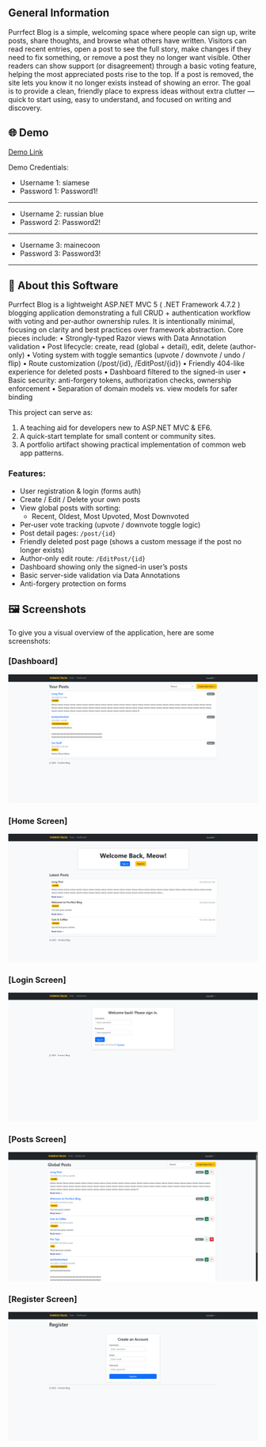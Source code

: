 ## General Information

Purrfect Blog is a simple, welcoming space where people can sign up, write posts, share thoughts, and browse what others have written. Visitors can read recent entries, open a post to see the full story, make changes if they need to fix something, or remove a post they no longer want visible. Other readers can show support (or disagreement) through a basic voting feature, helping the most appreciated posts rise to the top. If a post is removed, the site lets you know it no longer exists instead of showing an error. The goal is to provide a clean, friendly place to express ideas without extra clutter — quick to start using, easy to understand, and focused on writing and discovery.

## 🌐 Demo

[Demo Link](http://replace-with-your-link.com)

Demo Credentials:
- Username 1: siamese
- Password 1: Password1!
----------------------------------------
- Username 2: russian blue
- Password 2: Password2!
----------------------------------------
- Username 3: mainecoon
- Password 3: Password3!
----------------------------------------

## 📖 About this Software

Purrfect Blog is a lightweight ASP.NET MVC 5 ( .NET Framework 4.7.2 ) blogging application demonstrating a full CRUD + authentication workflow with voting and per‑author ownership rules. It is intentionally minimal, focusing on clarity and best practices over framework abstraction. Core pieces include:
•	Strongly-typed Razor views with Data Annotation validation
•	Post lifecycle: create, read (global + detail), edit, delete (author-only)
•	Voting system with toggle semantics (upvote / downvote / undo / flip)
•	Route customization (/post/{id}, /EditPost/{id})
•	Friendly 404-like experience for deleted posts
•	Dashboard filtered to the signed-in user
•	Basic security: anti-forgery tokens, authorization checks, ownership enforcement
•	Separation of domain models vs. view models for safer binding

This project can serve as:
  1.	A teaching aid for developers new to ASP.NET MVC & EF6.
  2.	A quick-start template for small content or community sites.
  3.	A portfolio artifact showing practical implementation of common web app patterns.

### Features:

- User registration & login (forms auth)
- Create / Edit / Delete your own posts
- View global posts with sorting:
  - Recent, Oldest, Most Upvoted, Most Downvoted
- Per‑user vote tracking (upvote / downvote toggle logic)
- Post detail pages: `/post/{id}`
- Friendly deleted post page (shows a custom message if the post no longer exists)
- Author-only edit route: `/EditPost/{id}`
- Dashboard showing only the signed-in user’s posts
- Basic server-side validation via Data Annotations
- Anti-forgery protection on forms

## 🖼️ Screenshots

To give you a visual overview of the application, here are some screenshots:

### [Dashboard]
![Personal dashboard showing your created posts](docs/screenshots/Dashboard.png)

### [Home Screen]
![Purrfect Blog Home Screen](docs/screenshots/Homescreen.png)

### [Login Screen]
![Login page](docs/screenshots/Login.png)

### [Posts Screen]
![Posts screen shows screenshots of all users](docs/screenshots/Posts.png)

### [Register Screen]
![Register page](docs/screenshots/Register.png)
